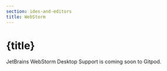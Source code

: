```yaml
---
section: ides-and-editors
title: WebStorm
---
```


# {title}

JetBrains WebStorm Desktop Support is coming soon to Gitpod.
